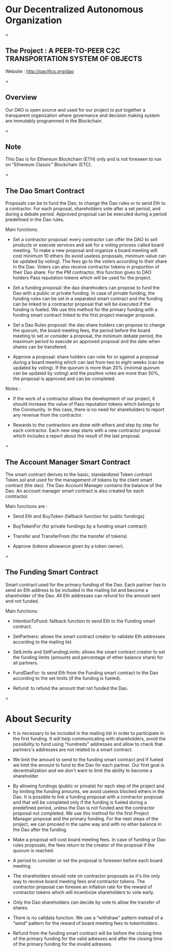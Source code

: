 # Our Decentralized Autonomous Organization

=

## The Project : A PEER-TO-PEER C2C TRANSPORTATION SYSTEM OF OBJECTS

Website : http://pacifics.org/dao

=

## Overview
Our DAO is open source and used for our project to put together a transparent organization where governance and decision making system are immutably programmed in the Blockchain. 

=

## Note
This Dao is for Ethereum Blockchain (ETH) only and is not foreseen to run on "Ethereum Classic" Blockchain (ETC).


=

## The Dao Smart Contract

Proposals can be to fund the Dao, to change the Dao rules or to send Eth to a contractor. For each proposal, shareholders vote after a set period, and during a debate period. Approved proposal can be executed during a period predefined in the Dao rules.

Main functions: 

- Set a contractor proposal: every contractor can offer the DAO to sell products or execute services and ask for a voting process called board meeting. To make a new proposal and organize a board meeting will cost minimum 10 ethers (to avoid useless proposals, minimum value can be updated by voting). The fees go to the voters according to their share in the Dao. Voters can also receive contractor tokens in proportion of their Dao share. For the PM contractor, this function gives to DAO holders Pass reputation tokens which will be used for the project. 

- Set a funding proposal: the dao sharehoders can propose to fund the Dao with a public or private funding. In case of private funding, the funding rules can be set in a separated smart contract and the funding can be linked to a contractor proposal that will be executed if the funding is fueled. We use this method for the primary funding with a funding smart contract linked to the first project manager proposal.

- Set a Dao Rules proposal: the dao share holders can propose to change the quorum, the board meeting fees, the period before the board meeting to set or consider a proposal, the minimum debate period, the maximum period to execute an approved proposal and the date when shares can be transfered.

- Approve a proposal: share holders can vote for or against a proposal during a board meeting which can last from two to eight weeks (can be updated by voting). If the quorum is more than 20% (minimal quorum can be updated by voting) and the positive votes are more than 50%, the proposal is approved and can be completed. 


Notes :

- If the work of a contractor allows the development of our project, it should increase the value of Pass reputation tokens which belongs to the Community. In this case, there is no need for shareholders to report any revenue from the contractor. 

- Rewards to the contractors are done with ethers and step by step for each contractor. Each new step starts with a new contractor proposal which includes a report about the result of the last proposal.  

=

## The Account Manager Smart Contract

The smart contract derives to the basic, standardized Token contract Token.sol and used for the management of tokens by the client smart contract (the dao). The Dao Account Manager contains the balance of the Dao. An account manager smart contract is also created for each contractor.

Main functions are : 

- Send Eth and BuyToken (fallback function for public fundings) 

- BuyTokenFor (for private fundings by a funding smart contract)

- Transfer and TransferFrom (for the transfer of tokens)

- Approve (tokens allowance given by a token owner). 

=

## The Funding Smart Contract

Smart contract used for the primary funding of the Dao. Each partner has to send an Eth address to be included in the mailing list and become a shareholder of the Dao. All Eth addresses can refund for the amount sent and not funded. 

Main functions: 

- IntentionToFund: fallback function to send Eth to the Funding smart contract.

- SetPartners: allows the smart contract creator to validate Eth addresses according to the mailing list.

- SetLimits and SetFundingLimits: allows the smart contract creator to set the funding limits (amounts and percentage of ether balance share) for all partners.

- FundDaoFor: to send Eth from the Funding smart contract to the Dao according to the set limits (if the funding is fueled).

- Refund: to refund the amount that not funded the Dao.

=

# About Security

- It is necessary to be included in the mailing list in order to participate in the first funding. It will help communicating with shareholders, avoid the possibility to fund using "hundreds" addresses and allow to check that partners's addresses are not related to a smart contract. 

- We limit the amount to send to the funding smart contract and if fueled we limit the amount to fund to the Dao for each partner. Our first goal is decentralization and we don't want to limit the ability to become a shareholder 

- By allowing fundings (public or private) for each step of the project and by limiting the funding amounts, we avoid useless blocked ethers in the Dao. It is possible to link a funding proposal with a contractor proposal and that will be completed only if the funding is fueled during a predefined period, unless the Dao is not funded and the contractor proposal not completed. We use this method for the first Project Manager proposal and the primary funding. For the next steps of the project, we can proceed in the same way and with no ether balance in the Dao after the funding.

- Make a proposal will cost board meeting fees. In case of funding or Dao rules proposals, the fees return to the creator of the proposal if the quorum is reached.

- A period to consider or set the proposal is foreseen before each board meeting. 

- The shareholders should vote on contractor proposals as it's the only way to receive board meeting fees and contractor tokens. The contractor proposal can foresee an inflation rate for the reward of contractor tokens which will incentivize shareholders to vote early.

- Only the Dao shareholders can decide by vote to allow the transfer of shares.

- There is no calldata function.  We use a “withdraw” pattern instead of a “send” pattern for the reward of board meeting fees to tokenholders. 

- Refund from the funding smart contract will be before the closing time of the primary funding for the valid adresses and after the closing time of the primary funding for the invalid adresses.

